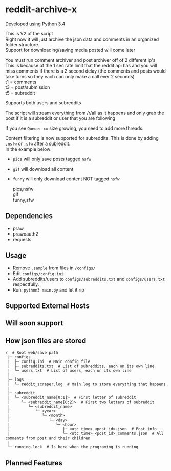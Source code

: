 # reddit-archive-x
Developed using Python 3.4  

This is V2 of the script  
Right now it will just archive the json data and comments in an organized folder structure.  
Support for downloading/saving media posted will come later 

You must run comment archiver and post archiver off of 2 different ip's  
This is because of the 1 sec rate limit that the reddit api has and you will miss comments if there is a 2 second delay (the comments and posts would take turns so they each can only make a call ever 2 seconds)  
t1 = comments  
t3 = post/submission  
t5 = subreddit  

Supports both users and subreddits  

The script will stream everything from /r/all as it happens and only grab the post if it is a subreddit or user that you are following  

If you see `Queue: xx` size growing, you need to add more threads.

Content filtering is now supported for subreddits. This is done by adding `,nsfw` or `,sfw` after a subreddit.  
In the example below:
- `pics` will only save posts tagged `nsfw`
- `gif` will download all content
- `funny` will only download content NOT tagged `nsfw`

    pics,nsfw   
    gif   
    funny,sfw   


## Dependencies
- praw
- prawoauth2
- requests


## Usage
- Remove `.sample` from files in `/configs/`
- Edit `configs/config.ini`
- Add subreddits/users to `configs/subreddits.txt` and `configs/users.txt` respectfully.
- Run: `python3 main.py` and let it rip

## Supported External Hosts

## Will soon support

## How json files are stored

    /  # Root web/save path
     ├─ configs
     |  ├─ config.ini  # Main config file
     |  ├─ subreddits.txt  # List of subreddits, each on its own line
     |  └─ users.txt  # List of users, each on its own line
     |
     ├─ logs
     |  └─ reddit_scraper.log  # Main log to store everything that happens
     |  
     ├─ subreddit
     |  └─ <subreddit_name[0:1]>  # First letter of subreddit
     |     └─ <subreddit_name[0:2]>  # First two letters of subreddit
     |        └─ <subreddit_name>
     |           └─ <year>
     |              └─ <month>
     |                 └─ <day>
     |                    └─ <hour>
     |                       ├─ <utc_time>_<post_id>.json  # Post info
     |                       └─ <utc_time>_<post_id>_comments.json  # All comments from post and their children
     |
     └─ running.lock  # Is here when the programing is running


## Planned Features
